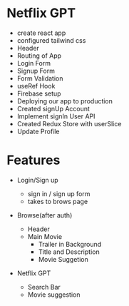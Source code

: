 # Netflix GPT

- create react app
- configured tailwind css
- Header
- Routing of App
- Login Form
- Signup Form
- Form Validation
- useRef Hook
- Firebase setup
- Deploying our app to production
- Created signUp Account
- Implement signIn User API
- Created Redux Store with userSlice
- Update Profile


# Features

- Login/Sign up
  - sign in / sign up form
  - takes to brows page

- Browse(after auth)
  - Header
  - Main Movie
    - Trailer in Background
    - Title and Description
    - Movie Suggetion

- Netflix GPT
  - Search Bar
  - Movie suggestion  